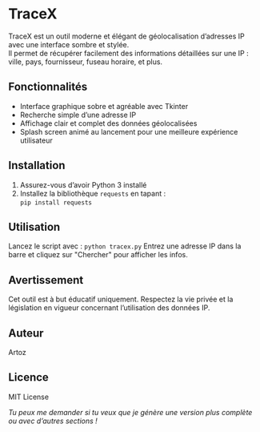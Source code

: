 # TraceX

TraceX est un outil moderne et élégant de géolocalisation d’adresses IP avec une interface sombre et stylée.  
Il permet de récupérer facilement des informations détaillées sur une IP : ville, pays, fournisseur, fuseau horaire, et plus.

## Fonctionnalités

- Interface graphique sobre et agréable avec Tkinter  
- Recherche simple d’une adresse IP  
- Affichage clair et complet des données géolocalisées  
- Splash screen animé au lancement pour une meilleure expérience utilisateur

## Installation

1. Assurez-vous d’avoir Python 3 installé  
2. Installez la bibliothèque `requests` en tapant :  
```pip install requests```

## Utilisation
Lancez le script avec :
```python tracex.py```
Entrez une adresse IP dans la barre et cliquez sur "Chercher" pour afficher les infos.

## Avertissement
Cet outil est à but éducatif uniquement. Respectez la vie privée et la législation en vigueur concernant l’utilisation des données IP.

## Auteur
Artoz

## Licence
MIT License

*Tu peux me demander si tu veux que je génère une version plus complète ou avec d’autres sections !*
